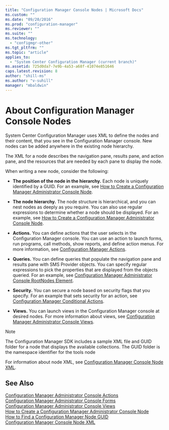 ```yaml
---
title: "Configuration Manager Console Nodes | Microsoft Docs"
ms.custom: ""
ms.date: "09/20/2016"
ms.prod: "configuration-manager"
ms.reviewer: ""
ms.suite: ""
ms.technology:
  - "configmgr-other"
ms.tgt_pltfrm: ""
ms.topic: "article"
applies_to:
  - "System Center Configuration Manager (current branch)"
ms.assetid: 725d0da7-7e9b-4a53-a68f-41074e851646
caps.latest.revision: 8
author: "shill-ms"
ms.author: "v-suhill"
manager: "mbaldwin"
---
```

# About Configuration Manager Console Nodes
System Center Configuration Manager uses XML to define the nodes and their content, that you see in the Configuration Manager console. New nodes can be added anywhere in the existing node hierarchy.  

 The XML for a node describes the navigation pane, results pane, and action pane, and the resources that are needed by each pane to display the node.  

 When writing a new node, consider the following:  

-   **The position of the node in the hierarchy.** Each node is uniquely identified by a GUID. For an example, see [How to Create a Configuration Manager Administrator Console Node](../../../../develop/core/servers/console/how-to-create-a-configuration-manager-console-node.md).  

-   **The node hierarchy.** The node structure is hierarchical, and you can nest nodes as deeply as you require. You can also use regular expressions to determine whether a node should be displayed. For an example, see [How to Create a Configuration Manager Administrator Console Node](../../../../develop/core/servers/console/how-to-create-a-configuration-manager-console-node.md).  

-   **Actions.** You can define actions that the user selects in the Configuration Manager console. You can use an action to launch forms, run programs, call methods, show reports, and define action menus. For more information, see [Configuration Manager Actions](../../../../develop/core/servers/console/configuration-manager-actions.md).  

-   **Queries.** You can define queries that populate the navigation pane and results pane with SMS Provider objects. You can specify regular expressions to pick the properties that are displayed from the objects queried. For an example, see [Configuration Manager Administrator Console RootNodes Element](../../../../develop/core/servers/console/console-rootnodes-element.md).  

-   **Security.** You can secure a node based on security flags that you specify. For an example that sets security for an action, see [Configuration Manager Conditional Actions](../../../../develop/core/servers/console/conditional-actions.md).  

-   **Views.** You can launch views in the Configuration Manager console at desired nodes. For more information about views, see [Configuration Manager Administrator Console Views](../../../../develop/core/servers/console/console-views.md).  

> [!NOTE]
>  The Configuration Manager SDK includes a sample XML file and GUID folder for a node that displays the available collections. The GUID folder is the namespace identifier for the tools node  

 For information about node XML, see [Configuration Manager Console Node XML](../../../../develop/core/servers/console/console-node-xml.md).  

## See Also  
 [Configuration Manager Administrator Console Actions](../../../../develop/core/servers/console/console-actions.md)   
 [Configuration Manager Administrator Console Forms](../../../../develop/core/servers/console/console-forms.md)   
 [Configuration Manager Administrator Console Views](../../../../develop/core/servers/console/console-views.md)   
 [How to Create a Configuration Manager Administrator Console Node](../../../../develop/core/servers/console/how-to-create-a-configuration-manager-console-node.md)   
 [How to Find a Configuration Manager Node GUID](../../../../develop/core/servers/console/how-to-find-a-configuration-manager-console-node-guid.md)   
 [Configuration Manager Console Node XML](../../../../develop/core/servers/console/console-node-xml.md)
